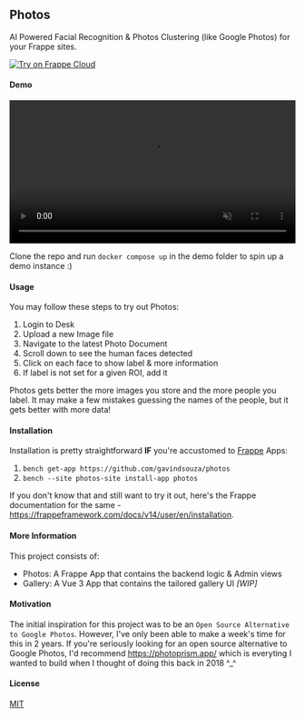 ## Photos

AI Powered Facial Recognition & Photos Clustering (like Google Photos) for your Frappe sites.

[![Try on Frappe Cloud](https://github.com/gavindsouza/photos/raw/main/.github/assets/try-on-fc.png)](https://frappecloud.com/marketplace/apps/photos?referrer=a6d8da54)

#### Demo

<video src="https://user-images.githubusercontent.com/36654812/199225140-0790b589-6d0d-4f34-b45d-294b0b061831.mp4" data-canonical-src="https://user-images.githubusercontent.com/36654812/199225140-0790b589-6d0d-4f34-b45d-294b0b061831.mp4" style="max-height:480px; min-height: 200px; width: -webkit-fill-available;" controls muted>
</video>

Clone the repo and run `docker compose up` in the demo folder to spin up a demo instance :)

#### Usage

You may follow these steps to try out Photos:

1. Login to Desk
1. Upload a new Image file
1. Navigate to the latest Photo Document
1. Scroll down to see the human faces detected
1. Click on each face to show label & more information
1. If label is not set for a given ROI, add it

Photos gets better the more images you store and the more people you label. It may make a few mistakes guessing the names of the people, but it gets better with more data!

#### Installation

Installation is pretty straightforward **IF** you're accustomed to [Frappe](https://frappeframework.com)  Apps:

1. `bench get-app https://github.com/gavindsouza/photos`
1. `bench --site photos-site install-app photos`

If you don't know that and still want to try it out, here's the Frappe documentation for the same - https://frappeframework.com/docs/v14/user/en/installation.

#### More Information

This project consists of:

- Photos: A Frappe App that contains the backend logic & Admin views
- Gallery: A Vue 3 App that contains the tailored gallery UI _[WIP]_

#### Motivation

The initial inspiration for this project was to be an `Open Source Alternative to Google Photos`. However, I've only been able to make a week's time for this in 2 years. If you're seriously looking for an open source alternative to Google Photos, I'd recommend https://photoprism.app/ which is everyting I wanted to build when I thought of doing this back in 2018 ^_^

#### License

[MIT](LICENSE)
